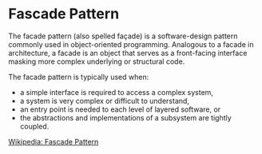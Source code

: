 # Fascade Pattern
The facade pattern (also spelled façade) is a software-design pattern commonly used in object-oriented programming. Analogous to a facade in architecture, a facade is an object that serves as a front-facing interface masking more complex underlying or structural code.

The facade pattern is typically used when:
* a simple interface is required to access a complex system,
* a system is very complex or difficult to understand,
* an entry point is needed to each level of layered software, or
* the abstractions and implementations of a subsystem are tightly coupled.

[Wikipedia: Fascade Pattern](https://en.wikipedia.org/wiki/Facade_pattern)
